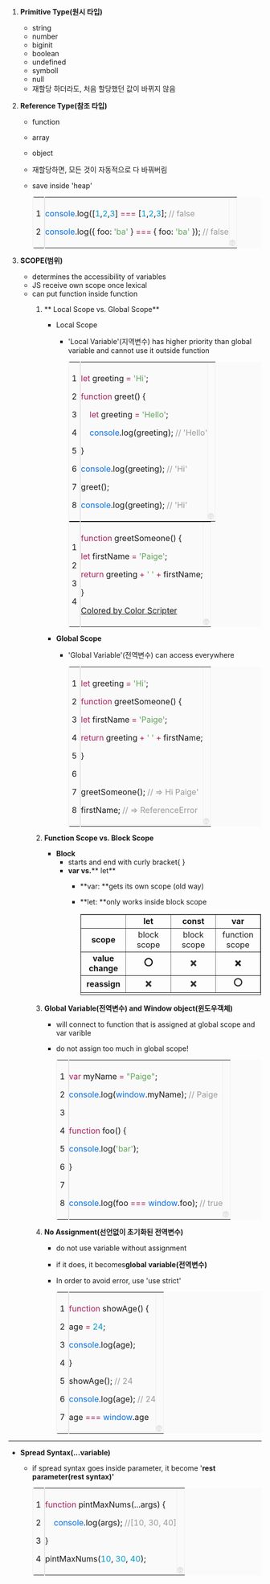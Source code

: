 1.  **Primitive Type(원시 타입)**
    -   string
    -   number
    -   biginit
    -   boolean
    -   undefined
    -   symboll
    -   null
    -   재할당 하더라도, 처음 할당했던 값이 바뀌지 않음
2.  **Reference Type(참조 타입)**
    -   function
    -   array
    -   object
    -   재할당하면, 모든 것이 자동적으로 다 바꿔버림
    -   save inside 'heap'
        
        <table style="margin: 0; padding: 0; border: none; background-color: #fafafa; border-radius: 4px;" border="1"><tbody><tr><td style="padding: 6px; border-right: 2px solid #e5e5e5;"><p>1</p><p>2</p></td><td style="padding: 6px 0; text-align: left;"><p><span style="color: #066de2;">console</span>.log([<span style="color: #0099cc;">1</span>,<span style="color: #0099cc;">2</span>,<span style="color: #0099cc;">3</span>]&nbsp;<span style="color: #a71d5d;">=</span><span style="color: #a71d5d;">=</span><span style="color: #a71d5d;">=</span>&nbsp;[<span style="color: #0099cc;">1</span>,<span style="color: #0099cc;">2</span>,<span style="color: #0099cc;">3</span>];&nbsp;<span style="color: #999999;">//&nbsp;false&nbsp;</span></p><p><span style="color: #066de2;">console</span>.log({&nbsp;foo:&nbsp;<span style="color: #63a35c;">'ba'</span>&nbsp;}&nbsp;<span style="color: #a71d5d;">=</span><span style="color: #a71d5d;">=</span><span style="color: #a71d5d;">=</span>&nbsp;{&nbsp;foo:&nbsp;<span style="color: #63a35c;">'ba'</span>&nbsp;});&nbsp;<span style="color: #999999;">//&nbsp;false</span></p></td><td style="vertical-align: bottom; padding: 0 2px 4px 0;"><a style="text-decoration: none; color: white;" href="http://colorscripter.com/info#e"><span style="font-size: 9px; word-break: normal; background-color: #e5e5e5; color: white; border-radius: 10px; padding: 1px;">cs</span></a></td></tr></tbody></table>
        
3.  **SCOPE(범위)**
    -   determines the accessibility of variables
    -   JS receive own scope once lexical
    -   can put function inside function  
        1.  ** Local Scope vs. Global Scope**  
            -   Local Scope 
                -   'Local Variable'(지역변수) has higher priority than global variable and cannot use it outside function
                    
                    <table style="margin: 0; padding: 0; border: none; background-color: #fafafa; border-radius: 4px;" border="1"><tbody><tr><td style="padding: 6px; border-right: 2px solid #e5e5e5;"><p>1</p><p>2</p><p>3</p><p>4</p><p>5</p><p>6</p><p>7</p><p>8</p></td><td style="padding: 6px 0; text-align: left;"><p><span style="color: #a71d5d;">let</span>&nbsp;greeting&nbsp;<span style="color: #a71d5d;">=</span>&nbsp;<span style="color: #63a35c;">'Hi'</span>;</p><p><span style="color: #a71d5d;">function</span>&nbsp;greet()&nbsp;{</p><p>&nbsp;&nbsp;&nbsp;&nbsp;<span style="color: #a71d5d;">let</span>&nbsp;greeting&nbsp;<span style="color: #a71d5d;">=</span>&nbsp;<span style="color: #63a35c;">'Hello'</span>;</p><p>&nbsp;&nbsp;&nbsp;&nbsp;<span style="color: #066de2;">console</span>.log(greeting);&nbsp;<span style="color: #999999;">//&nbsp;'Hello'</span></p><p>}</p><p><span style="color: #066de2;">console</span>.log(greeting);&nbsp;<span style="color: #999999;">//&nbsp;'Hi'</span></p><p>greet();</p><p><span style="color: #066de2;">console</span>.log(greeting);&nbsp;<span style="color: #999999;">//&nbsp;'Hi'</span></p></td><td style="vertical-align: bottom; padding: 0 2px 4px 0;"><a style="text-decoration: none; color: white;" href="http://colorscripter.com/info#e"><span style="font-size: 9px; word-break: normal; background-color: #e5e5e5; color: white; border-radius: 10px; padding: 1px;">cs</span></a></td></tr></tbody></table>
                    
                    <table style="margin: 0; padding: 0; border: none; background-color: #fafafa; border-radius: 4px;" border="1"><tbody><tr><td style="padding: 6px; border-right: 2px solid #e5e5e5;"><p>1</p><p>2</p><p>3</p><p>4</p></td><td style="padding: 6px 0; text-align: left;"><p><span style="color: #a71d5d;">function</span>&nbsp;greetSomeone()&nbsp;{</p><p><span style="color: #a71d5d;">let</span>&nbsp;firstName&nbsp;<span style="color: #a71d5d;">=</span>&nbsp;<span style="color: #63a35c;">'Paige'</span>;</p><p><span style="color: #a71d5d;">return</span>&nbsp;greeting&nbsp;<span style="color: #a71d5d;">+</span>&nbsp;<span style="color: #63a35c;">'&nbsp;'</span>&nbsp;<span style="color: #a71d5d;">+</span>&nbsp;firstName;</p><p>}</p><p><a style="color: #e5e5e5text-decoration:none;" href="http://colorscripter.com/info#e">Colored by Color Scripter</a></p></td><td style="vertical-align: bottom; padding: 0 2px 4px 0;"><a style="text-decoration: none; color: white;" href="http://colorscripter.com/info#e"><span style="font-size: 9px; word-break: normal; background-color: #e5e5e5; color: white; border-radius: 10px; padding: 1px;">cs</span></a></td></tr></tbody></table>
                    
            -   **Global Scope**
                -   'Global Variable'(전역변수) can access everywhere
                    
                    <table style="margin: 0; padding: 0; border: none; background-color: #fafafa; border-radius: 4px;" border="1"><tbody><tr><td style="padding: 6px; border-right: 2px solid #e5e5e5;"><p>1</p><p>2</p><p>3</p><p>4</p><p>5</p><p>6</p><p>7</p><p>8</p></td><td style="padding: 6px 0; text-align: left;"><p><span style="color: #a71d5d;">let</span>&nbsp;greeting&nbsp;<span style="color: #a71d5d;">=</span>&nbsp;<span style="color: #63a35c;">'Hi'</span>;</p><p><span style="color: #a71d5d;">function</span>&nbsp;greetSomeone()&nbsp;{</p><p><span style="color: #a71d5d;">let</span>&nbsp;firstName&nbsp;<span style="color: #a71d5d;">=</span>&nbsp;<span style="color: #63a35c;">'Paige'</span>;</p><p><span style="color: #a71d5d;">return</span>&nbsp;greeting&nbsp;<span style="color: #a71d5d;">+</span>&nbsp;<span style="color: #63a35c;">'&nbsp;'</span>&nbsp;<span style="color: #a71d5d;">+</span>&nbsp;firstName;</p><p>}</p><p>&nbsp;</p><p>greetSomeone();&nbsp;<span style="color: #999999;">// =&gt; Hi Paige'</span></p><p>firstName;&nbsp;<span style="color: #999999;">//&nbsp;=&gt;&nbsp;ReferenceError</span></p></td><td style="vertical-align: bottom; padding: 0 2px 4px 0;"><a style="text-decoration: none; color: white;" href="http://colorscripter.com/info#e"><span style="font-size: 9px; word-break: normal; background-color: #e5e5e5; color: white; border-radius: 10px; padding: 1px;">cs</span></a></td></tr></tbody></table>
                    
        2.  **Function Scope vs. Block Scope**  
            -   **Block**
                -   starts and end with curly bracket{ }
                -   **var vs.**** let**  
                    -   **var: **gets its own scope (old way)
                    -   **let: **only works inside block scope
                        
                        <table style="border-collapse: collapse; width: 99.5856%; height: 161px;" border="1"><tbody><tr style="height: 19px;"><td style="width: 25%; text-align: center; height: 19px;">&nbsp;</td><td style="width: 25%; text-align: center; height: 19px;"><b>let</b></td><td style="width: 25%; text-align: center; height: 19px;"><b>const</b></td><td style="width: 24.5856%; text-align: center; height: 19px;"><b>var</b></td></tr><tr style="height: 19px;"><td style="width: 25%; text-align: center; height: 19px;"><b>scope</b></td><td style="width: 25%; text-align: center; height: 19px;">block scope</td><td style="width: 25%; text-align: center; height: 19px;">block scope</td><td style="width: 24.5856%; text-align: center; height: 19px;">function scope</td></tr><tr style="height: 25px;"><td style="width: 25%; text-align: center; height: 25px;"><b>value change</b></td><td style="width: 25%; text-align: center; height: 25px;"><b>⭕️</b></td><td style="width: 25%; text-align: center; height: 25px;"><b><span style="color: #333333;">❌</span></b></td><td style="width: 24.5856%; text-align: center; height: 25px;"><b>❌</b></td></tr><tr style="height: 25px;"><td style="width: 25%; text-align: center; height: 25px;"><b>reassign</b></td><td style="width: 25%; text-align: center; height: 25px;"><b><span style="color: #333333;">❌</span></b></td><td style="width: 25%; text-align: center; height: 25px;"><b><span style="color: #333333;">❌</span></b></td><td style="width: 24.5856%; text-align: center; height: 25px;"><b><span style="color: #333333;">⭕️</span></b></td></tr></tbody></table>
                        
        3.  **Global Variable(전역변수) and Window object(윈도우객체)**  
            -   will connect to function that is assigned at global scope and var varible
            -   do not assign too much in global scope!  
                
                <table style="margin: 0; padding: 0; border: none; background-color: #fafafa; border-radius: 4px;" border="1"><tbody><tr><td style="padding: 6px; border-right: 2px solid #e5e5e5;"><p>1</p><p>2</p><p>3</p><p>4</p><p>5</p><p>6</p><p>7</p><p>8</p></td><td style="padding: 6px 0; text-align: left;"><p><span style="color: #a71d5d;">var</span>&nbsp;myName&nbsp;<span style="color: #a71d5d;">=</span>&nbsp;<span style="color: #63a35c;">"Paige"</span>;</p><p><span style="color: #066de2;">console</span>.log(<span style="color: #066de2;">window</span>.myName);&nbsp;<span style="color: #999999;">//&nbsp;Paige</span></p><p>&nbsp;</p><p><span style="color: #a71d5d;">function</span>&nbsp;foo()&nbsp;{</p><p><span style="color: #066de2;">console</span>.log(<span style="color: #63a35c;">'bar'</span>);</p><p>}</p><p>&nbsp;</p><p><span style="color: #066de2;">console</span>.log(foo&nbsp;<span style="color: #a71d5d;">=</span><span style="color: #a71d5d;">=</span><span style="color: #a71d5d;">=</span>&nbsp;<span style="color: #066de2;">window</span>.foo);&nbsp;<span style="color: #999999;">//&nbsp;true</span></p></td><td style="vertical-align: bottom; padding: 0 2px 4px 0;"><a style="text-decoration: none; color: white;" href="http://colorscripter.com/info#e"><span style="font-size: 9px; word-break: normal; background-color: #e5e5e5; color: white; border-radius: 10px; padding: 1px;">cs</span></a></td></tr></tbody></table>
                
        4.  **No Assignment(선언없이 초기화된 전역변수)**
            -   do not use variable without assignment
            -   if it does, it becomes**global variable(전역변수)**
            -   In order to avoid error, use 'use strict'  
                
                <table style="margin: 0; padding: 0; border: none; background-color: #fafafa; border-radius: 4px;" border="1"><tbody><tr><td style="padding: 6px; border-right: 2px solid #e5e5e5;"><p>1</p><p>2</p><p>3</p><p>4</p><p>5</p><p>6</p><p>7</p></td><td style="padding: 6px 0; text-align: left;"><p><span style="color: #a71d5d;">function</span>&nbsp;showAge()&nbsp;{</p><p>age&nbsp;<span style="color: #a71d5d;">=</span>&nbsp;<span style="color: #0099cc;">24</span>;</p><p><span style="color: #066de2;">console</span>.log(age);</p><p>}</p><p>showAge();&nbsp;<span style="color: #999999;">//&nbsp;24</span></p><p><span style="color: #066de2;">console</span>.log(age);&nbsp;<span style="color: #999999;">//&nbsp;24</span></p><p>age&nbsp;<span style="color: #a71d5d;">=</span><span style="color: #a71d5d;">=</span><span style="color: #a71d5d;">=</span>&nbsp;<span style="color: #066de2;">window</span>.age</p></td><td style="vertical-align: bottom; padding: 0 2px 4px 0;"><a style="text-decoration: none; color: white;" href="http://colorscripter.com/info#e"><span style="font-size: 9px; word-break: normal; background-color: #e5e5e5; color: white; border-radius: 10px; padding: 1px;">cs</span></a></td></tr></tbody></table>
                

---

-   **Spread Syntax(...variable)**  
    -   if spread syntax goes inside parameter, it become '**rest parameter(rest syntax)'**
        
        <table style="margin: 0; padding: 0; border: none; background-color: #fafafa; border-radius: 4px;" border="1"><tbody><tr><td style="padding: 6px; border-right: 2px solid #e5e5e5;"><p>1</p><p>2</p><p>3</p><p>4</p></td><td style="padding: 6px 0; text-align: left;"><p><span style="color: #a71d5d;">function</span>&nbsp;pintMaxNums(...args)&nbsp;{&nbsp;</p><p>&nbsp;&nbsp;&nbsp;&nbsp;<span style="color: #066de2;">console</span>.log(args);&nbsp;<span style="color: #999999;">//[10,&nbsp;30,&nbsp;40]</span></p><p>}</p><p>pintMaxNums(<span style="color: #0099cc;">10</span>,&nbsp;<span style="color: #0099cc;">30</span>,&nbsp;<span style="color: #0099cc;">40</span>);&nbsp;</p></td><td style="vertical-align: bottom; padding: 0 2px 4px 0;"><a style="text-decoration: none; color: white;" href="http://colorscripter.com/info#e"><span style="font-size: 9px; word-break: normal; background-color: #e5e5e5; color: white; border-radius: 10px; padding: 1px;">cs</span></a></td></tr></tbody></table>